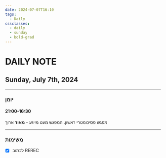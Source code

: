 ```yaml
---
date: 2024-07-07T16:10
tags:
  - Daily
cssclasses:
  - daily
  - sunday
  - bold-grad
---
```

# DAILY NOTE
## Sunday, July 7th, 2024
***
### יומן
#### 21:00-16:30
מפגש פסיכומטרי ראשון.
המפגש מעט מייגע - **מאוד** ארוך
***
### משימות
- [x] לכתוב REREC